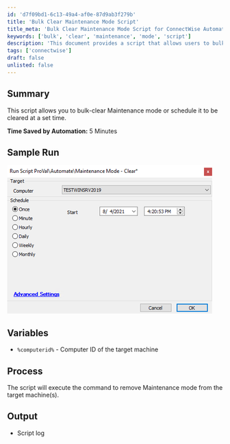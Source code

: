 ```yaml
---
id: 'd7f09bd1-6c13-49a4-af0e-87d9ab3f279b'
title: 'Bulk Clear Maintenance Mode Script'
title_meta: 'Bulk Clear Maintenance Mode Script for ConnectWise Automate'
keywords: ['bulk', 'clear', 'maintenance', 'mode', 'script']
description: 'This document provides a script that allows users to bulk-clear Maintenance mode or schedule it to be cleared at a set time, saving time in the process. It includes a sample run, variable definitions, and an overview of the output generated by the script.'
tags: ['connectwise']
draft: false
unlisted: false
---
```


## Summary

This script allows you to bulk-clear Maintenance mode or schedule it to be cleared at a set time.

**Time Saved by Automation:** 5 Minutes

## Sample Run

![Sample Run](../../../static/img/Maintenance-Mode---Clear/image_1.png)

## Variables

- `%computerid%` - Computer ID of the target machine

## Process

The script will execute the command to remove Maintenance mode from the target machine(s).

## Output

- Script log

